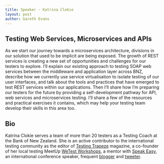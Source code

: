 ```yaml
---
title: Speaker - Katrina Clokie
layout: post
author: Gareth Evans
---
```


## Testing Web Services, Microservices and APIs
 
As we start our journey towards a microservices architecture, divisions in our solution that used to be implicit are being exposed. The growth of REST services is creating a new set of opportunities and challenges for our testers to explore. I’ll explain our existing approach to testing SOAP web services between the middleware and application layer across BNZ, describe how we currently use service virtualisation to isolate testing of our user interfaces, and talk about the tools and practices that have emerged to test REST services within our applications. Then I’ll share how I’m preparing our testers for the future by providing a self-development pathway for API, web services and microservices testing. I’ll share a few of the resources and practical exercises it contains, which may help your testing team develop their skills in this area too.

## Bio

Katrina Clokie serves a team of more than 20 testers as a Testing Coach at the Bank of New Zealand. She is an active contributor to the international testing community as the editor of [Testing Trapeze](http://www.testingcircus.com/category/testing-trapeze/) magazine, a co-founder of her local testing MeetUp [WeTest Workshops](http://www.meetup.com/WeTest-Workshops/), a mentor with [Speak Easy](http://speaking-easy.com/), an international conference speaker, frequent [blogger](http://katrinatester.blogspot.co.nz/) and [tweeter](https://twitter.com/katrina_tester).
